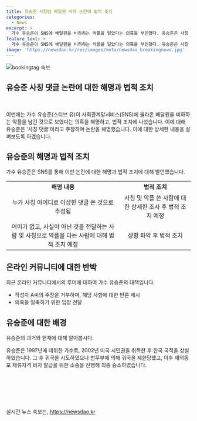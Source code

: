 ```yaml
---
title: 유승준 사칭범 배달원 비하 논란에 법적 조치
categories:
  - News
excerpt: >
  가수 유승준이 SNS에 배달원을 비하하는 악플을 달았다는 의혹을 부인했다. 유승준은 사칭 댓글이라고 주장하며, 해당 사항을 조사한 후 법적 조치를 취할 것을 밝혔다. 최근 온라인 커뮤니티에 유승준을 악플러로 지목하는 게시물이 올라오면서 논란이 불거졌다. 유승준은 1997년 데뷔 이후 미국 국적을 취득하면서 한국 국적을 상실한 바 있다. 이에 대한 법적 문제도 야기되었으며, LA 총영사관에서의 비자 발급 문제로 소송을 제기한 경험 등을 보유하고 있다.
feature_text: >
  가수 유승준이 SNS에 배달원을 비하하는 악플을 달았다는 의혹을 부인했다. 유승준은 사칭 댓글이라고 주장하며, 해당 사항을 조사한 후 법적 조치를 취할 것을 밝혔다. 최근 온라인 커뮤니티에 유승준을 악플러로 지목하는 게시물이 올라오면서 논란이 불거졌다. 유승준은 1997년 데뷔 이후 미국 국적을 취득하면서 한국 국적을 상실한 바 있다. 이에 대한 법적 문제도 야기되었으며, LA 총영사관에서의 비자 발급 문제로 소송을 제기한 경험 등을 보유하고 있다.
image: 'https://newsdao.kr/res/images/meta/newsdao_breakingnews.jpg'
---
```


<p><img src="https://newsdao.kr/res/images/meta/newsdao_breakingnews.jpg" alt="bookingtag 속보" /></p>

<h2>유승준 사칭 댓글 논란에 대한 해명과 법적 조치</h2>

<p data-ke-size="size16">&nbsp;</p>

<p>이번에는 가수 유승준(스티브 유)이 사회관계망서비스(SNS)에 올라온 배달원을 비하하는 악플을 남긴 것으로 보였다는 의혹을 해명하고, 법적 조치에 나섰습니다. 이에 대해 유승준은 '사칭 댓글'이라고 주장하며 논란을 해명했습니다. 이에 대한 상세한 내용을 살펴보도록 하겠습니다.</p>

<h2 data-ke-size="size26">유승준의 해명과 법적 조치</h2>

<p data-ke-size="size16">가수 유승준은 SNS를 통해 이번 논란에 대한 해명과 법적 조치에 대해 발언했습니다.</p>

<table>
  <tr>
    <td style="text-align: center; height: 17px;"><b>해명 내용</b></td>
    <td style="text-align: center; height: 17px;"><b>법적 조치</b></td>
  </tr>
  <tr>
    <td style="text-align: center;">누가 사칭 아이디로 이상한 댓글 쓴 것으로 추정됨</td>
    <td style="text-align: center;">사칭 및 악플 쓴 사람에 대한 상세한 조사 후 법적 조치 예정</td>
  </tr>
  <tr>
    <td style="text-align: center;">어이가 없고, 사실이 아닌 것을 전달하는 사람 및 사칭으로 악플을 다는 사람에 대해 법적 조치 예정</td>
    <td style="text-align: center;">상황 파악 후 법적 조치</td>
  </tr>
</table>

<h2 data-ke-size="size26">온라인 커뮤니티에 대한 반박</h2>

<p data-ke-size="size16">최근 온라인 커뮤니티에서의 루머에 대하여 가수 유승준의 대책입니다.</p>

<ul>
  <li>작성자 A씨의 주장을 거부하며, 해당 사항에 대한 반론 제시</li>
  <li>의혹을 일축하기 위한 입장 전달</li>
</ul>

<h2 data-ke-size="size26">유승준에 대한 배경</h2>

<p data-ke-size="size16">유승준의 과거와 현재에 대해 알아봅시다.</p>

<p>유승준은 1997년에 데뷔한 가수로, 2002년 미국 시민권을 취득한 후 한국 국적을 상실하였습니다. 그 후 귀국을 시도하였으나 법무부에 의해 귀국을 제한당했고, 이후 재외동포 체류자격 비자 발급을 위한 소송을 진행해 최종 승소하였습니다.</p>

<p data-ke-size="size16">&nbsp;</p>

<p data-ke-size="size16">&nbsp;</p>

<p data-ke-size="size16">&nbsp;</p>
실시간 뉴스 속보는, <a href="https://newsdao.kr" rel="dofollow">https://newsdao.kr</a>



